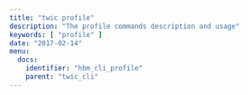 ```yaml
---
title: "twic profile"
description: "The profile commands description and usage"
keywords: [ "profile" ]
date: "2017-02-14"
menu:
  docs:
    identifier: "hbm_cli_profile"
    parent: "twic_cli"
---
```

